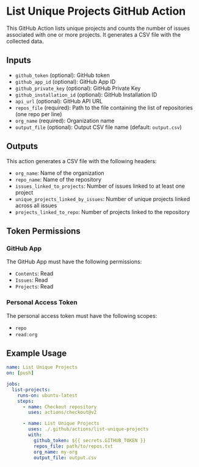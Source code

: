 # List Unique Projects GitHub Action

This GitHub Action lists unique projects and counts the number of issues associated with one or more projects. It generates a CSV file with the collected data.

## Inputs

- `github_token` (optional): GitHub token
- `github_app_id` (optional): GitHub App ID
- `github_private_key` (optional): GitHub Private Key
- `github_installation_id` (optional): GitHub Installation ID
- `api_url` (optional): GitHub API URL
- `repos_file` (required): Path to the file containing the list of repositories (one repo per line)
- `org_name` (required): Organization name
- `output_file` (optional): Output CSV file name (default: `output.csv`)

## Outputs

This action generates a CSV file with the following headers:

- `org_name`: Name of the organization
- `repo_name`: Name of the repository
- `issues_linked_to_projects`: Number of issues linked to at least one project
- `unique_projects_linked_by_issues`: Number of unique projects linked across all issues
- `projects_linked_to_repo`: Number of projects linked to the repository

## Token Permissions

### GitHub App

The GitHub App must have the following permissions:

- `Contents`: Read
- `Issues`: Read
- `Projects`: Read

### Personal Access Token

The personal access token must have the following scopes:

- `repo`
- `read:org`

## Example Usage

```yaml
name: List Unique Projects
on: [push]

jobs:
  list-projects:
    runs-on: ubuntu-latest
    steps:
      - name: Checkout repository
        uses: actions/checkout@v2

      - name: List Unique Projects
        uses: ./.github/actions/list-unique-projects
        with:
          github_token: ${{ secrets.GITHUB_TOKEN }}
          repos_file: path/to/repos.txt
          org_name: my-org
          output_file: output.csv
```